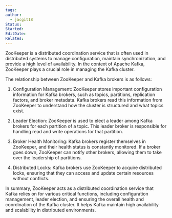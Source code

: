 ```yaml
---
tags: 
author:
  - jacgit18
Status: 
Started: 
EditDate: 
Relates:
---
```

ZooKeeper is a distributed coordination service that is often used in distributed systems to manage configuration, maintain synchronization, and provide a high level of availability. In the context of Apache Kafka, ZooKeeper plays a crucial role in managing the Kafka cluster.

The relationship between ZooKeeper and Kafka brokers is as follows:

1. Configuration Management: ZooKeeper stores important configuration information for Kafka brokers, such as topics, partitions, replication factors, and broker metadata. Kafka brokers read this information from ZooKeeper to understand how the cluster is structured and what topics exist.

2. Leader Election: ZooKeeper is used to elect a leader among Kafka brokers for each partition of a topic. This leader broker is responsible for handling read and write operations for that partition.

3. Broker Health Monitoring: Kafka brokers register themselves in ZooKeeper, and their health status is constantly monitored. If a broker goes down, ZooKeeper can notify other brokers, allowing them to take over the leadership of partitions.

4. Distributed Locks: Kafka brokers use ZooKeeper to acquire distributed locks, ensuring that they can access and update certain resources without conflicts.

In summary, ZooKeeper acts as a distributed coordination service that Kafka relies on for various critical functions, including configuration management, leader election, and ensuring the overall health and coordination of the Kafka cluster. It helps Kafka maintain high availability and scalability in distributed environments.